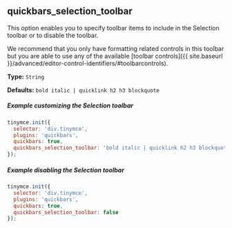 ## quickbars_selection_toolbar

This option enables you to specify toolbar items to include in the Selection toolbar or to disable the toolbar. 

We recommend that you only have formatting related controls in this toolbar but you are able to use any of the available [toolbar controls]({{ site.baseurl }}/advanced/editor-control-identifiers/#toolbarcontrols).

**Type:** `String`

**Defaults:** `bold italic | quicklink h2 h3 blockquote`

##### Example customizing the Selection toolbar

```js
tinymce.init({
  selector: 'div.tinymce',
  plugins: 'quickbars',
  quickbars: true,
  quickbars_selection_toolbar: 'bold italic | quicklink h2 h3 blockquote'
});
```

##### Example disabling the Selection toolbar

```js
tinymce.init({
  selector: 'div.tinymce',
  plugins: 'quickbars',
  quickbars: true,
  quickbars_selection_toolbar: false
});
```